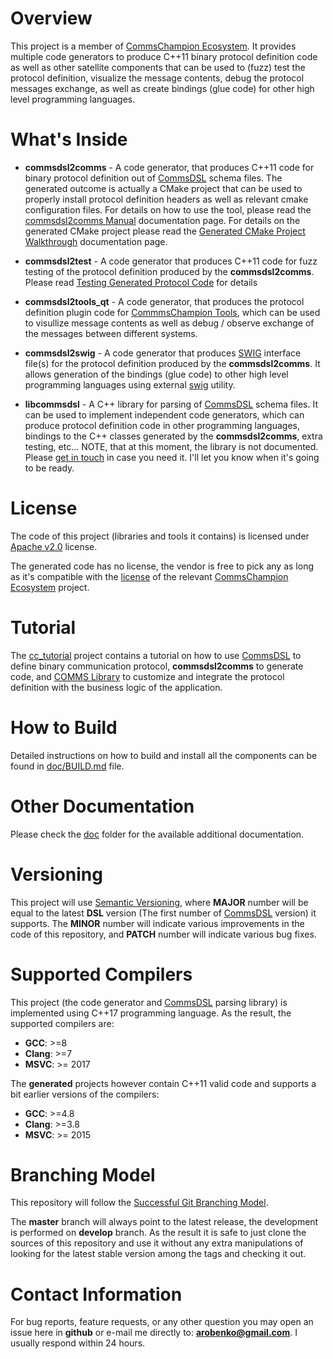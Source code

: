 # Overview
This project is a member of [CommsChampion Ecosystem](https://commschamp.github.io).
It provides multiple code generators to produce C++11 binary protocol
definition code as well as other satellite components that can be used to (fuzz) test
the protocol definition, visualize the message contents, debug the protocol messages exchange,
as well as create bindings (glue code) for other high level programming languages.

# What's Inside
- **commsdsl2comms** - A code generator, that produces C++11 code for binary
protocol definition out of [CommsDSL](https://github.com/commschamp/CommsDSL-Specification) 
schema files. The generated outcome is actually a CMake project that can be used to
properly install protocol definition headers as well as relevant cmake configuration files. 
For details on how to use the tool, please read the 
[commsdsl2comms Manual](doc/Manual_commsdsl2comms.md) 
documentation page. For details on the generated CMake project please read the
[Generated CMake Project Walkthrough](doc/GeneratedProjectWalkthrough.md)
documentation page.

- **commsdsl2test** - A code generator that produces C++11 code for fuzz
testing of the protocol definition produced by the **commsdsl2comms**.
Please read [Testing Generated Protocol Code](doc/TestingGeneratedProtocolCode.md) for
details
- **commsdsl2tools_qt** - A code generator, that produces the protocol
definition plugin code for [CommmsChampion Tools](https://github.com/commschamp/cc_tools_qt),
which can be used to visullize message contents as well as debug / observe exchange
of the messages between different systems.
- **commsdsl2swig** - A code generator that produces [SWIG](https://www.swig.org) interface 
file(s) for the protocol definition produced by the **commsdsl2comms**.
It allows generation of the bindings (glue code) to other high level 
programming languages using external [swig](https://www.swig.org) utility.
- **libcommsdsl** - A C++ library for parsing of 
[CommsDSL](https://github.com/commschamp/CommsDSL-Specification) schema files.
It can be used to implement independent code generators, which can produce
protocol definition code in other programming languages, bindings to the C++
classes generated by the **commsdsl2comms**, extra testing, etc... 
NOTE, that at this moment, the library is not documented. Please
[get in touch](#contact-information) in case you need it. I'll let you know
when it's going to be ready.

# License
The code of this project (libraries and tools it contains)
is licensed under [Apache v2.0](https://www.apache.org/licenses/LICENSE-2.0) license.

The generated code has no license, the vendor is free to
pick any as long as it's compatible with the
[license](https://commschamp.github.io/licenses/) of the
relevant [CommsChampion Ecosystem](https://commschamp.github.io) project.

# Tutorial
The [cc_tutorial](https://github.com/commschamp/cc_tutorial/) project contains a 
tutorial on how to use 
[CommsDSL](https://commschamp.github.io/commsdsl_spec/) to define binary communication protocol,
**commsdsl2comms** to generate code, and 
[COMMS Library](https://github.com/commschamp/comms) to customize and 
integrate the protocol definition with the business logic of the application.

# How to Build
Detailed instructions on how to build and install all the components can be
found in [doc/BUILD.md](doc/BUILD.md) file.

# Other Documentation
Please check the [doc](doc) folder for the available additional documentation.

# Versioning
This project will use [Semantic Versioning](https://semver.org/), where
**MAJOR** number will be equal to the latest **DSL** version 
(The first number of [CommsDSL](https://github.com/commschamp/CommsDSL-Specification)
version) it supports. The **MINOR** number will indicate various improvements
in the code of this repository, and **PATCH** number will indicate various bug fixes.

# Supported Compilers
This project (the code generator and [CommsDSL](https://github.com/commschamp/CommsDSL-Specification) 
parsing library) is implemented using C++17 programming language. As the result,
the supported compilers are:
- **GCC**: >=8
- **Clang**: >=7
- **MSVC**: >= 2017

The **generated** projects however contain C++11 valid code and supports a bit earlier
versions of the compilers:
- **GCC**: >=4.8
- **Clang**: >=3.8
- **MSVC**: >= 2015

# Branching Model
This repository will follow the 
[Successful Git Branching Model](http://nvie.com/posts/a-successful-git-branching-model/).

The **master** branch will always point to the latest release, the
development is performed on **develop** branch. As the result it is safe
to just clone the sources of this repository and use it without
any extra manipulations of looking for the latest stable version among the tags and
checking it out.

# Contact Information
For bug reports, feature requests, or any other question you may open an issue
here in **github** or e-mail me directly to: **arobenko@gmail.com**. I usually
respond within 24 hours.

